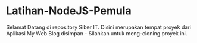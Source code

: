 # Latihan-NodeJS-Pemula
Selamat Datang di repository Siber IT.
Disini merupakan tempat proyek dari Aplikasi My Web Blog disimpan - Silahkan untuk meng-cloning proyek ini.
